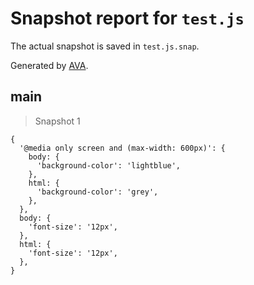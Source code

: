 # Snapshot report for `test.js`

The actual snapshot is saved in `test.js.snap`.

Generated by [AVA](https://ava.li).

## main

> Snapshot 1

    {
      '@media only screen and (max-width: 600px)': {
        body: {
          'background-color': 'lightblue',
        },
        html: {
          'background-color': 'grey',
        },
      },
      body: {
        'font-size': '12px',
      },
      html: {
        'font-size': '12px',
      },
    }
